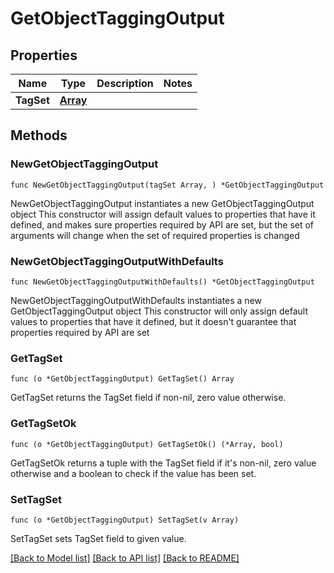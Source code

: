 # GetObjectTaggingOutput

## Properties

Name | Type | Description | Notes
------------ | ------------- | ------------- | -------------
**TagSet** | [**Array**](array.md) |  | 

## Methods

### NewGetObjectTaggingOutput

`func NewGetObjectTaggingOutput(tagSet Array, ) *GetObjectTaggingOutput`

NewGetObjectTaggingOutput instantiates a new GetObjectTaggingOutput object
This constructor will assign default values to properties that have it defined,
and makes sure properties required by API are set, but the set of arguments
will change when the set of required properties is changed

### NewGetObjectTaggingOutputWithDefaults

`func NewGetObjectTaggingOutputWithDefaults() *GetObjectTaggingOutput`

NewGetObjectTaggingOutputWithDefaults instantiates a new GetObjectTaggingOutput object
This constructor will only assign default values to properties that have it defined,
but it doesn't guarantee that properties required by API are set

### GetTagSet

`func (o *GetObjectTaggingOutput) GetTagSet() Array`

GetTagSet returns the TagSet field if non-nil, zero value otherwise.

### GetTagSetOk

`func (o *GetObjectTaggingOutput) GetTagSetOk() (*Array, bool)`

GetTagSetOk returns a tuple with the TagSet field if it's non-nil, zero value otherwise
and a boolean to check if the value has been set.

### SetTagSet

`func (o *GetObjectTaggingOutput) SetTagSet(v Array)`

SetTagSet sets TagSet field to given value.



[[Back to Model list]](../README.md#documentation-for-models) [[Back to API list]](../README.md#documentation-for-api-endpoints) [[Back to README]](../README.md)


